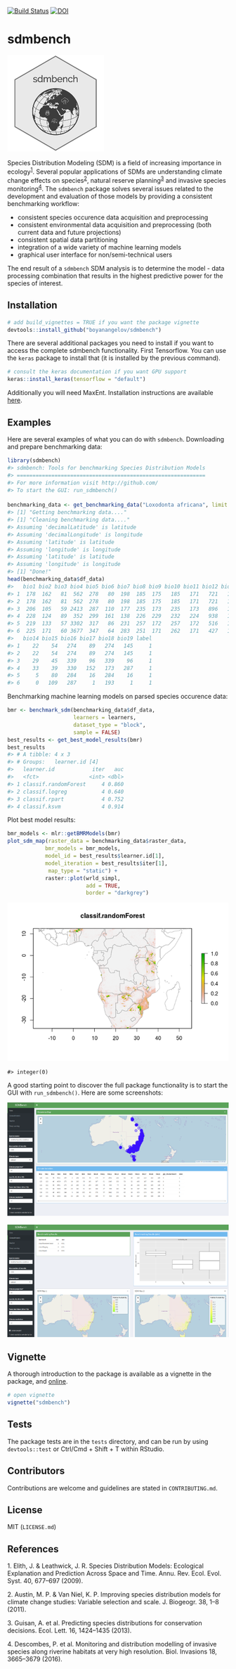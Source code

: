 <!-- README.md is generated from README.Rmd. Please edit that file -->
[![Build Status](https://travis-ci.org/boyanangelov/sdmbench.svg?branch=master)](https://travis-ci.org/boyanangelov/sdmbench) [![DOI](https://zenodo.org/badge/138335161.svg)](https://zenodo.org/badge/latestdoi/138335161)

sdmbench
========

![](logo.png)

Species Distribution Modeling (SDM) is a field of increasing importance in ecology<sup>[1](#footnote1)</sup>. Several popular applications of SDMs are understanding climate change effects on species<sup>[2](#footnote2)</sup>, natural reserve planning<sup>[3](#footnote3)</sup> and invasive species monitoring<sup>[4](#footnote4)</sup>. The `sdmbench` package solves several issues related to the development and evaluation of those models by providing a consistent benchmarking workflow:

-   consistent species occurence data acquisition and preprocessing
-   consistent environmental data acquisition and preprocessing (both current data and future projections)
-   consistent spatial data partitioning
-   integration of a wide variety of machine learning models
-   graphical user interface for non/semi-technical users

The end result of a `sdmbench` SDM analysis is to determine the model - data processing combination that results in the highest predictive power for the species of interest.

Installation
------------

``` r
# add build_vignettes = TRUE if you want the package vignette
devtools::install_github("boyanangelov/sdmbench")
```

There are several additional packages you need to install if you want to access the complete sdmbench functionality. First Tensorflow. You can use the `keras` package to install that (it is installed by the previous command).

``` r
# consult the keras documentation if you want GPU support
keras::install_keras(tensorflow = "default")
```

Additionally you will need MaxEnt. Installation instructions are available [here](https://www.rdocumentation.org/packages/dismo/versions/1.1-4/topics/maxent).

Examples
--------

Here are several examples of what you can do with `sdmbench`. Downloading and prepare benchmarking data:

``` r
library(sdmbench)
#> sdmbench: Tools for benchmarking Species Distribution Models 
#> ============================================================
#> For more information visit http://github.com/ 
#> To start the GUI: run_sdmbench()

benchmarking_data <- get_benchmarking_data("Loxodonta africana", limit = 1200, climate_resolution = 10)
#> [1] "Getting benchmarking data...."
#> [1] "Cleaning benchmarking data...."
#> Assuming 'decimalLatitude' is latitude
#> Assuming 'decimalLongitude' is longitude
#> Assuming 'latitude' is latitude
#> Assuming 'longitude' is longitude
#> Assuming 'latitude' is latitude
#> Assuming 'longitude' is longitude
#> [1] "Done!"
head(benchmarking_data$df_data)
#>   bio1 bio2 bio3 bio4 bio5 bio6 bio7 bio8 bio9 bio10 bio11 bio12 bio13
#> 1  178  162   81  562  278   80  198  185  175   185   171   721   133
#> 2  178  162   81  562  278   80  198  185  175   185   171   721   133
#> 3  206  105   59 2413  287  110  177  235  173   235   173   896   124
#> 4  228  124   89  352  299  161  138  226  229   232   224   938   128
#> 5  219  133   57 3302  317   86  231  257  172   257   172   516   103
#> 6  225  171   60 3677  347   64  283  251  171   262   171   427   111
#>   bio14 bio15 bio16 bio17 bio18 bio19 label
#> 1    22    54   274    89   274   145     1
#> 2    22    54   274    89   274   145     1
#> 3    29    45   339    96   339    96     1
#> 4    33    39   330   152   173   287     1
#> 5     5    80   284    16   284    16     1
#> 6     0   109   287     1   193     1     1
```

Benchmarking machine learning models on parsed species occurence data:

``` r
bmr <- benchmark_sdm(benchmarking_data$df_data, 
                     learners = learners, 
                     dataset_type = "block", 
                     sample = FALSE)
best_results <- get_best_model_results(bmr)
best_results
#> # A tibble: 4 x 3
#> # Groups:   learner.id [4]
#>   learner.id            iter   auc
#>   <fct>                <int> <dbl>
#> 1 classif.randomForest     4 0.860
#> 2 classif.logreg           4 0.640
#> 3 classif.rpart            4 0.752
#> 4 classif.ksvm             4 0.914
```

Plot best model results:

``` r
bmr_models <- mlr::getBMRModels(bmr)
plot_sdm_map(raster_data = benchmarking_data$raster_data,
            bmr_models = bmr_models,
            model_id = best_results$learner.id[1],
            model_iteration = best_results$iter[1],
             map_type = "static") +
            raster::plot(wrld_simpl, 
                         add = TRUE, 
                         border = "darkgrey")
```

![](README-unnamed-chunk-6-1.png)

    #> integer(0)

A good starting point to discover the full package functionality is to start the GUI with `run_sdmbench()`. Here are some screenshots:

![](vignettes/gui_screenshots/screenshot_1.png) <br> <br> ![](vignettes/gui_screenshots/screenshot_2.png)

Vignette
--------

A thorough introduction to the package is available as a vignette in the package, and [online](https://boyanangelov.com/materials/sdmbench_vignette.html).

``` r
# open vignette
vignette("sdmbench")
```

Tests
-----

The package tests are in the `tests` directory, and can be run by using `devtools::test` or Ctrl/Cmd + Shift + T within RStudio.

Contributors
------------

Contributions are welcome and guidelines are stated in `CONTRIBUTING.md`.

License
-------

MIT (`LICENSE.md`)

References
----------

<a name="footnote1">1</a>. Elith, J. & Leathwick, J. R. Species Distribution Models: Ecological Explanation and Prediction Across Space and Time. Annu. Rev. Ecol. Evol. Syst. 40, 677–697 (2009).

<a name="footnote2">2</a>. Austin, M. P. & Van Niel, K. P. Improving species distribution models for climate change studies: Variable selection and scale. J. Biogeogr. 38, 1–8 (2011).

<a name="footnote3">3</a>. Guisan, A. et al. Predicting species distributions for conservation decisions. Ecol. Lett. 16, 1424–1435 (2013).

<a name="footnote4">4</a>. Descombes, P. et al. Monitoring and distribution modelling of invasive species along riverine habitats at very high resolution. Biol. Invasions 18, 3665–3679 (2016).
